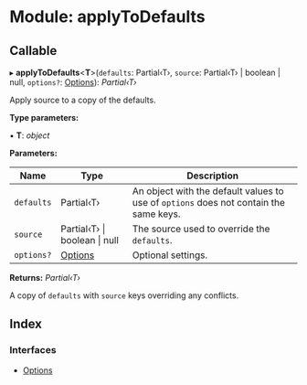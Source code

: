 
# Module: applyToDefaults

## Callable

▸ **applyToDefaults**<**T**>(`defaults`: Partial‹T›, `source`: Partial‹T› | boolean | null, `options?`: [Options](../interfaces/applytodefaults.options.md)): *Partial‹T›*

Apply source to a copy of the defaults.

**Type parameters:**

▪ **T**: *object*

**Parameters:**

Name | Type | Description |
------ | ------ | ------ |
`defaults` | Partial‹T› | An object with the default values to use of `options` does not contain the same keys. |
`source` | Partial‹T› &#124; boolean &#124; null | The source used to override the `defaults`. |
`options?` | [Options](../interfaces/applytodefaults.options.md) | Optional settings.  |

**Returns:** *Partial‹T›*

A copy of `defaults` with `source` keys overriding any conflicts.

## Index

### Interfaces

* [Options](../interfaces/applytodefaults.options.md)
